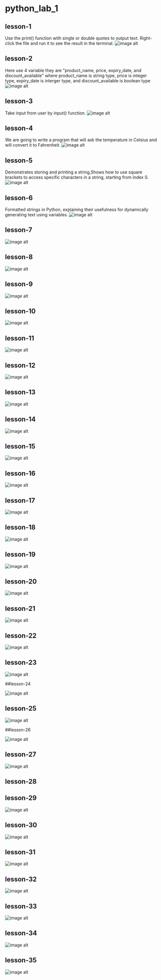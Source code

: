 # python_lab_1

## lesson-1
Use the print() function with single or double quotes to output text. Right-click the file and run it to see the result in the terminal.
![image alt](https://github.com/nahian-tech-master/python_lab_1/blob/main/pyhon%20lab%201/ss1.PNG)

## lesson-2
Here use 4 variable they are "product_name, price, expiry_date, and discount_available" where product_name is string type, price is integer type, expiry_date is interger type, and discount_available is boolean type
![image alt](https://github.com/nahian-tech-master/python_lab_1/blob/main/pyhon%20lab%201/ss2.PNG?raw=true)

## lesson-3
Take input from user by input() function.
![image alt](https://github.com/nahian-tech-master/python_lab_1/blob/main/pyhon%20lab%201/ss3.PNG?raw=true)

## lesson-4
We are going to write a program that will ask the temperature in Celsius and will convert it to Fahrenheit.
![image alt](https://github.com/nahian-tech-master/python_lab_1/blob/main/pyhon%20lab%201/ss4.PNG?raw=true)

## lesson-5
Demonstrates storing and printing a string,Shows how to use square brackets to access specific characters in a string, starting from index 0.
![image alt](https://github.com/nahian-tech-master/python_lab_1/blob/main/pyhon%20lab%201/ss5.PNG?raw=true)

## lesson-6
Formatted strings in Python, explaining their usefulness for dynamically generating text using variables.
![image alt](https://github.com/nahian-tech-master/python_lab_1/blob/main/pyhon%20lab%201/ss6.PNG?raw=true)

## lesson-7

![image alt](https://github.com/nahian-tech-master/python_lab_1/blob/main/pyhon%20lab%201/ss7.PNG?raw=true)

## lesson-8

![image alt](https://github.com/nahian-tech-master/python_lab_1/blob/main/pyhon%20lab%201/ss8.PNG?raw=true)

## lesson-9

![image alt](https://github.com/nahian-tech-master/python_lab_1/blob/main/pyhon%20lab%201/ss9.PNG?raw=true)

## lesson-10

![image alt](https://github.com/nahian-tech-master/python_lab_1/blob/main/pyhon%20lab%201/ss10.PNG?raw=true)

## lesson-11

![image alt](https://github.com/nahian-tech-master/python_lab_1/blob/main/pyhon%20lab%201/ss11.PNG?raw=true)

## lesson-12

![image alt](https://github.com/nahian-tech-master/python_lab_1/blob/main/pyhon%20lab%201/ss12.PNG?raw=true)

## lesson-13

![image alt](https://github.com/nahian-tech-master/python_lab_1/blob/main/pyhon%20lab%201/ss13.PNG?raw=true)

## lesson-14

![image alt](https://github.com/nahian-tech-master/python_lab_1/blob/main/pyhon%20lab%201/ss14.PNG?raw=true)

## lesson-15

![image alt](https://github.com/nahian-tech-master/python_lab_1/blob/main/pyhon%20lab%201/ss15.PNG?raw=true)

## lesson-16

![image alt](https://github.com/nahian-tech-master/python_lab_1/blob/main/pyhon%20lab%201/ss16.PNG?raw=true)

## lesson-17

![image alt](https://github.com/nahian-tech-master/python_lab_1/blob/main/pyhon%20lab%201/ss17.PNG?raw=true)

## lesson-18

![image alt](https://github.com/nahian-tech-master/python_lab_1/blob/main/pyhon%20lab%201/ss18.PNG?raw=true)

## lesson-19

![image alt](https://github.com/nahian-tech-master/python_lab_1/blob/main/pyhon%20lab%201/ss19.PNG?raw=true)

## lesson-20

![image alt](https://github.com/nahian-tech-master/python_lab_1/blob/main/pyhon%20lab%201/ss20.PNG?raw=true)

## lesson-21

![image alt](https://github.com/nahian-tech-master/python_lab_1/blob/main/pyhon%20lab%201/ss21.PNG?raw=true)

## lesson-22

![image alt](https://github.com/nahian-tech-master/python_lab_1/blob/main/pyhon%20lab%201/ss22.PNG?raw=true)

## lesson-23

![image alt](https://github.com/nahian-tech-master/python_lab_1/blob/main/pyhon%20lab%201/ss23.PNG?raw=true)

##lesson-24

![image alt](https://github.com/nahian-tech-master/python_lab_1/blob/main/pyhon%20lab%201/ss24.PNG?raw=true)

## lesson-25

![image alt](https://github.com/nahian-tech-master/python_lab_1/blob/main/pyhon%20lab%201/ss25.PNG?raw=true)

##lesson-26

![image alt](https://github.com/nahian-tech-master/python_lab_1/blob/main/pyhon%20lab%201/ss26.PNG?raw=true)

## lesson-27

![image alt](https://github.com/nahian-tech-master/python_lab_1/blob/main/pyhon%20lab%201/ss27.PNG?raw=true)

## lesson-28



## lesson-29

![image alt](https://github.com/nahian-tech-master/python_lab_1/blob/main/pyhon%20lab%201/ss29.PNG?raw=true)

## lesson-30

![image alt](https://github.com/nahian-tech-master/python_lab_1/blob/main/pyhon%20lab%201/ss30.PNG?raw=true)

## lesson-31

![image alt](https://github.com/nahian-tech-master/python_lab_1/blob/main/pyhon%20lab%201/ss31.PNG?raw=true)

## lesson-32

![image alt](https://github.com/nahian-tech-master/python_lab_1/blob/main/pyhon%20lab%201/ss32.PNG?raw=true)

## lesson-33

![image alt](https://github.com/nahian-tech-master/python_lab_1/blob/main/pyhon%20lab%201/ss33.PNG?raw=true)

## lesson-34

![image alt]()

## lesson-35

![image alt](https://github.com/nahian-tech-master/python_lab_1/blob/main/pyhon%20lab%201/ss35.PNG?raw=true)
